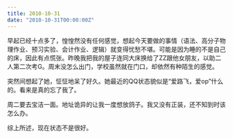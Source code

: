 ```yaml
---
title: 2010-10-31
date: "2010-10-31T00:00:00Z"
---
```

早起已经十点多了，惶惶然没有任何感觉，想起今天要做的事情（语法、高分子物理作业、预习实验、会计作业、逻辑）就变得忧愁不堪。可能是因为睡的不是自己的床，因此有点慌张。昨晚我把我的屋子连同大床换给了ZZ跟他女朋友，以助二人第二次考G。周末没怎么出门，学校虽然就在门口，却依然有种陌生的感觉。

突然间想起了她，怔怔地呆了好久。她最近的QQ状态貌似是“爱路飞，爱op”什么的。看来是真的忘了我了。

周二要去宝洁一面。地址诡异的让我一度想放鸽子。我又没有正装，还不知到时该怎么办。

综上所述，现在状态不是很好。